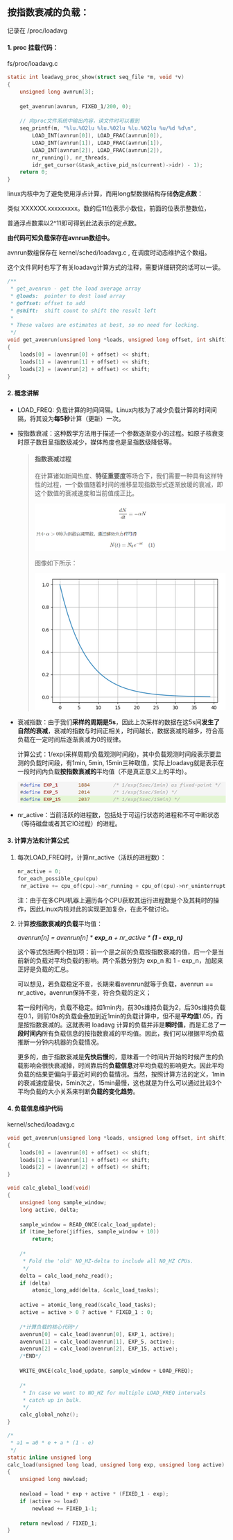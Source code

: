 ## 按指数衰减的负载：

记录在 /proc/loadavg

#### 1. proc 挂载代码：

fs/proc/loadavg.c

```c
static int loadavg_proc_show(struct seq_file *m, void *v)
{
	unsigned long avnrun[3];

	get_avenrun(avnrun, FIXED_1/200, 0);

	// 向proc文件系统中输出内容，读文件时可以看到
	seq_printf(m, "%lu.%02lu %lu.%02lu %lu.%02lu %u/%d %d\n",
		LOAD_INT(avnrun[0]), LOAD_FRAC(avnrun[0]),
		LOAD_INT(avnrun[1]), LOAD_FRAC(avnrun[1]),
		LOAD_INT(avnrun[2]), LOAD_FRAC(avnrun[2]),
		nr_running(), nr_threads,
		idr_get_cursor(&task_active_pid_ns(current)->idr) - 1);
	return 0;
}
```

linux内核中为了避免使用浮点计算，而用long型数据结构存储**伪定点数**：

类似 XXXXXX.xxxxxxxxx。数的后11位表示小数位，前面的位表示整数位，

普通浮点数乘以2^11即可得到此法表示的定点数。

**由代码可知负载保存在avnrun数组中。**

avnrun数组保存在 kernel/sched/loadavg.c , 在调度时动态维护这个数组。

这个文件同时也写了有关loadavg计算方式的注释，需要详细研究的话可以一读。

```c
/**
 * get_avenrun - get the load average array
 * @loads:	pointer to dest load array
 * @offset:	offset to add
 * @shift:	shift count to shift the result left
 *
 * These values are estimates at best, so no need for locking.
 */
void get_avenrun(unsigned long *loads, unsigned long offset, int shift)
{
	loads[0] = (avenrun[0] + offset) << shift;
	loads[1] = (avenrun[1] + offset) << shift;
	loads[2] = (avenrun[2] + offset) << shift;
}
```

#### 2. 概念讲解

* LOAD_FREQ: 负载计算的时间间隔。Linux内核为了减少负载计算的时间间隔，将其设为**每5秒**计算（更新）一次。

* 按指数衰减：这种数学方法用于描述一个参数逐渐变小的过程。如原子核衰变时原子数目呈指数级减少，媒体热度也是呈指数级降低等。

  >#### 指数衰减过程
  >
  >在计算诸如新闻热度、**特征重要度**等场合下，我们需要一种具有这样特性的过程，一个数值随着时间的推移呈现指数形式逐渐放缓的衰减，即这个数值的衰减速度和当前值成正比。
  >
  >![image-20220721111827387](assets/image-20220721111827387.png)
  >
  >图像如下所示：
  >
  >![image-20220721111926908](assets/image-20220721111926908.png)

* 衰减指数：由于我们**采样的周期是5s**，因此上次采样的数据在这5s间**发生了自然的衰减**，衰减的指数与时间正相关，时间越长，数据衰减的越多，符合高负载在一定时间后逐渐衰减为0的规律。

  计算公式：1/exp(采样周期/负载观测时间段)，其中负载观测时间段表示要监测的负载时间段，有1min, 5min, 15min三种取值，实际上loadavg就是表示在一段时间内负载**按指数衰减的**平均值（不是真正意义上的平均）。

  ![image-20220721112719992](assets/image-20220721112719992.png)

* nr_active：当前活跃的进程数，包括处于可运行状态的进程和不可中断状态（等待磁盘或者其它IO过程）的进程。

#### 3. 计算方法和计算公式

1. 每次LOAD_FREQ时，计算nr_active（活跃的进程数）：

   ```c
   nr_active = 0;
   for_each_possible_cpu(cpu)
   	nr_active += cpu_of(cpu)->nr_running + cpu_of(cpu)->nr_uninterruptible;
   ```

   注：由于在多CPU机器上遍历各个CPU获取其运行进程数是个及其耗时的操作，因此Linux内核对此的实现更加复杂，在此不做讨论。

2. 计算**按指数衰减的负载**平均值：

   *avenrun[n] = avenrun[n] \* **exp_n** + nr_active \* **(1 - exp_n)***

   这个等式包括两个相加项：前一个是之前的负载按指数衰减的值，后一个是当前新的负载对平均负载的影响。两个系数分别为 exp_n 和 1 - exp_n，加起来正好是负载的汇总。

   可以想见，若负载稳定不变，长期来看avenrun就等于负载，avenrun == nr_active，avenrun保持不变，符合负载的定义；

   若一段时间内，负载不稳定。如1min内，前30s维持负载为2，后30s维持负载在0.1，则前10s的负载会叠加到近1min的负载计算中，但不是**平均值**1.05，而是按指数衰减的。这就表明 loadavg 计算的负载并非是**瞬时值**，而是汇总了**一段时间内**所有负载信息的按指数衰减的平均值。因此，我们可以根据平均负载推断一分钟内机器的负载情况。
   
   更多的，由于指数衰减是**先快后慢**的，意味着一个时间片开始的时候产生的负载影响会很快衰减掉，时间靠后的**负载信息**对平均负载的影响更大。因此平均负载的结果更偏向于最近时间的负载情况。当然，按照计算方法的定义，1min的衰减速度最快，5min次之，15min最慢，这也就是为什么可以通过比较3个平均负载的大小关系来判断**负载的变化趋势**。

#### 4. 负载信息维护代码

kernel/sched/loadavg.c

```c
void get_avenrun(unsigned long *loads, unsigned long offset, int shift)
{
	loads[0] = (avenrun[0] + offset) << shift;
	loads[1] = (avenrun[1] + offset) << shift;
	loads[2] = (avenrun[2] + offset) << shift;
}
```

```c
void calc_global_load(void)
{
	unsigned long sample_window;
	long active, delta;

	sample_window = READ_ONCE(calc_load_update);
	if (time_before(jiffies, sample_window + 10))
		return;

	/*
	 * Fold the 'old' NO_HZ-delta to include all NO_HZ CPUs.
	 */
	delta = calc_load_nohz_read();
	if (delta)
		atomic_long_add(delta, &calc_load_tasks);

	active = atomic_long_read(&calc_load_tasks);
	active = active > 0 ? active * FIXED_1 : 0;
	
    /*计算负载的核心代码*/
	avenrun[0] = calc_load(avenrun[0], EXP_1, active);
	avenrun[1] = calc_load(avenrun[1], EXP_5, active);
	avenrun[2] = calc_load(avenrun[2], EXP_15, active);
    /*END*/

	WRITE_ONCE(calc_load_update, sample_window + LOAD_FREQ);

	/*
	 * In case we went to NO_HZ for multiple LOAD_FREQ intervals
	 * catch up in bulk.
	 */
	calc_global_nohz();
}
```

```c
/*
 * a1 = a0 * e + a * (1 - e)
 */
static inline unsigned long
calc_load(unsigned long load, unsigned long exp, unsigned long active)
{
	unsigned long newload;

	newload = load * exp + active * (FIXED_1 - exp);
	if (active >= load)
		newload += FIXED_1-1;

	return newload / FIXED_1;
}
```